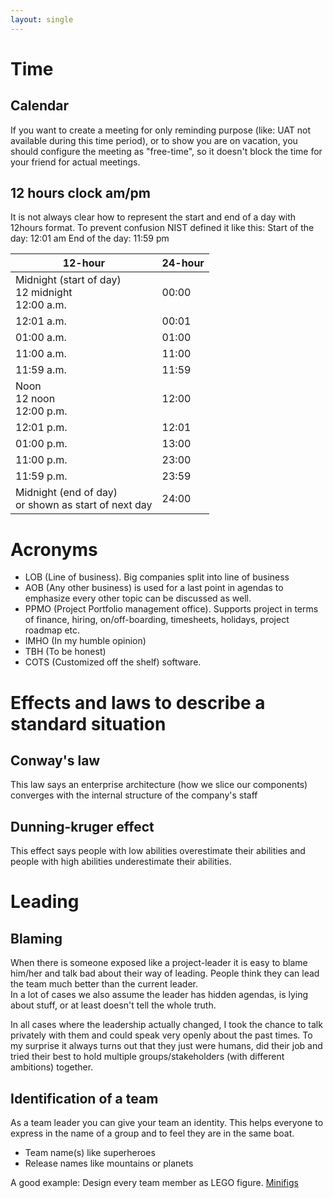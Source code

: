 ```yaml
---
layout: single
---
```


# Time 
## Calendar
If you want to create a meeting for only reminding purpose (like: UAT not available during this time period), 
or to show you are on vacation, you should configure the meeting as "free-time", so it doesn't block the time for your friend for actual meetings.

## 12 hours clock am/pm
It is not always clear how to represent the start and end of a day with 12hours format. To prevent confusion NIST defined it like this:
Start of the day: 12:01 am
End of the day: 11:59 pm

| 12-hour                                                      | 24-hour |
|--------------------------------------------------------------|--------| 
| Midnight (start of day) <br /> 12 midnight <br /> 12:00 a.m. | 	00:00 |
| 12:01 a.m.                                                   | 	00:01 |
| 01:00 a.m.                                                   | 	01:00 |
| 11:00 a.m.                                                   | 	11:00 |
| 11:59 a.m.                                                   | 	11:59 |
| Noon <br /> 12 noon <br /> 12:00 p.m.	                       | 12:00  |
| 12:01 p.m.                                                   | 	12:01 |
| 01:00 p.m.                                                   | 	13:00 |
| 11:00 p.m.                                                   | 	23:00 |
| 11:59 p.m.                                                   | 	23:59 |
| Midnight (end of day) <br /> or shown as start of next day   | 24:00 |

# Acronyms
- LOB (Line of business). Big companies split into line of business
- AOB (Any other business) is used for a last point in agendas to emphasize every other topic can be discussed as well.
- PPMO (Project Portfolio management office). Supports project in terms of finance, hiring, on/off-boarding, timesheets, holidays, project roadmap etc.
- IMHO (In my humble opinion)
- TBH (To be honest)
- COTS (Customized off the shelf) software. 

# Effects and laws to describe a standard situation

## Conway's law
This law says an enterprise architecture (how we slice our components) converges with the internal structure of the company's staff
  
## Dunning-kruger effect
This effect says people with low abilities overestimate their abilities and people with high abilities underestimate their abilities. 

# Leading
## Blaming
When there is someone exposed like a project-leader it is easy to blame him/her and talk bad about their way of leading. 
People think they can lead the team much better than the current leader.  
In a lot of cases we also assume the leader has hidden agendas, is lying about stuff, or at least doesn't tell the whole truth. 

In all cases where the leadership actually changed, I took the chance to talk privately with them and could speak 
very openly about the past times. To my surprise it always turns out that they just were humans, did their job and tried their best
to hold multiple groups/stakeholders (with different ambitions) together. 

## Identification of a team
As a team leader you can give your team an identity. This helps everyone to express in the name of a group and to feel they are in the same boat.
* Team name(s) like superheroes
* Release names like mountains or planets 
 
A good example: Design every team member as LEGO figure. [Minifigs](https://minifigs.me/)

